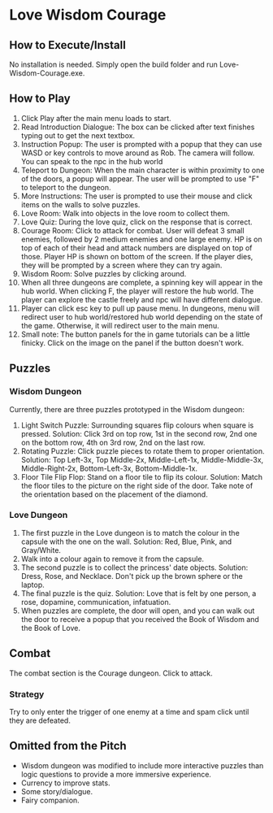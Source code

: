 # Love Wisdom Courage

## How to Execute/Install

No installation is needed. Simply open the build folder and run Love-Wisdom-Courage.exe.

## How to Play

1. Click Play after the main menu loads to start.
2. Read Introduction Dialogue: The box can be clicked after text finishes typing out to get the next textbox.
3. Instruction Popup: The user is prompted with a popup that they can use WASD or key controls to move around as Rob. The camera will follow. You can speak to the npc in the hub world
4. Teleport to Dungeon: When the main character is within proximity to one of the doors, a popup will appear. The user will be prompted to use "F" to teleport to the dungeon.
5. More Instructions: The user is prompted to use their mouse and click items on the walls to solve puzzles.
6. Love Room: Walk into objects in the love room to collect them.
7. Love Quiz: During the love quiz, click on the response that is correct.
8. Courage Room: Click to attack for combat. User will defeat 3 small enemies, followed by 2 medium enemies and one large enemy. HP is on top of each of their head and attack numbers are displayed on top of those. Player HP is shown on bottom of the screen. If the player dies, they will be prompted by a screen where they can try again.
9. Wisdom Room: Solve puzzles by clicking around.
10. When all three dungeons are complete, a spinning key will appear in the hub world. When clicking F, the player will restore the hub world. The player can explore the castle freely and npc will have different dialogue.
11. Player can click esc key to pull up pause menu. In dungeons, menu will redirect user to hub world/restored hub world depending on the state of the game. Otherwise, it will redirect user to the main menu.
12. Small note: The button panels for the in game tutorials can be a little finicky. Click on the image on the panel if the button doesn't work.

## Puzzles

### Wisdom Dungeon

Currently, there are three puzzles prototyped in the Wisdom dungeon:

1. Light Switch Puzzle: Surrounding squares flip colours when square is pressed. Solution: Click 3rd on top row, 1st in the second row, 2nd one on the bottom row, 4th on 3rd row, 2nd on the last row.
2. Rotating Puzzle: Click puzzle pieces to rotate them to proper orientation. Solution: Top Left-3x, Top Middle-2x, Middle-Left-1x, Middle-Middle-3x, Middle-Right-2x, Bottom-Left-3x, Bottom-Middle-1x.
3. Floor Tile Flip Flop: Stand on a floor tile to flip its colour. Solution: Match the floor tiles to the picture on the right side of the door. Take note of the orientation based on the placement of the diamond.

### Love Dungeon

1. The first puzzle in the Love dungeon is to match the colour in the capsule with the one on the wall. Solution: Red, Blue, Pink, and Gray/White.
2. Walk into a colour again to remove it from the capsule.
3. The second puzzle is to collect the princess' date objects. Solution: Dress, Rose, and Necklace. Don't pick up the brown sphere or the laptop.
4. The final puzzle is the quiz. Solution: Love that is felt by one person, a rose, dopamine, communication, infatuation.
5. When puzzles are complete, the door will open, and you can walk out the door to receive a popup that you received the Book of Wisdom and the Book of Love.

## Combat

The combat section is the Courage dungeon. Click to attack.

### Strategy

Try to only enter the trigger of one enemy at a time and spam click until they are defeated.

## Omitted from the Pitch

- Wisdom dungeon was modified to include more interactive puzzles than logic questions to provide a more immersive experience.
- Currency to improve stats.
- Some story/dialogue.
- Fairy companion.
